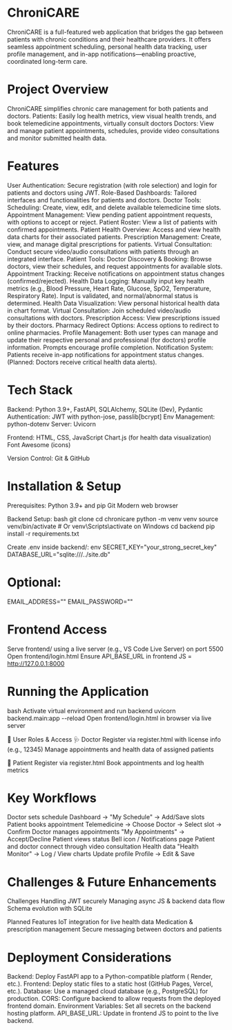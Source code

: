 # ChroniCARE

ChroniCARE is a full-featured web application that bridges the gap between patients with chronic conditions and their healthcare providers. It offers seamless appointment scheduling, personal health data tracking, user profile management, and in-app notifications—enabling proactive, coordinated long-term care.

# Project Overview

ChroniCARE simplifies chronic care management for both patients and doctors.
Patients: Easily log health metrics, view visual health trends, and book telemedicine appointments, virtually consult doctors
Doctors: View and manage patient appointments, schedules, provide video consultations and monitor submitted health data.

# Features

User Authentication: Secure registration (with role selection) and login for patients and doctors using JWT.
Role-Based Dashboards: Tailored interfaces and functionalities for patients and doctors.
Doctor Tools:
   Scheduling: Create, view, edit, and delete available telemedicine time slots.
   Appointment Management: View pending patient appointment requests, with options to accept or reject.
   Patient Roster: View a list of patients with confirmed appointments.
   Patient Health Overview: Access and view health data charts for their associated patients.
   Prescription Management: Create, view, and manage digital prescriptions for patients.
   Virtual Consultation: Conduct secure video/audio consultations with patients through an integrated interface.
Patient Tools:
   Doctor Discovery & Booking: Browse doctors, view their schedules, and request appointments for available slots.
   Appointment Tracking: Receive notifications on appointment status changes (confirmed/rejected).
   Health Data Logging: Manually input key health metrics (e.g., Blood Pressure, Heart Rate, Glucose, SpO2, Temperature, Respiratory Rate). Input is validated, and normal/abnormal status is determined.
   Health Data Visualization: View personal historical health data in chart format.
   Virtual Consultation: Join scheduled video/audio consultations with doctors.
   Prescription Access: View prescriptions issued by their doctors.
   Pharmacy Redirect Options: Access options to redirect to online pharmacies.
Profile Management: Both user types can manage and update their respective personal and professional (for doctors) profile information. Prompts encourage profile completion.
Notification System: Patients receive in-app notifications for appointment status changes. (Planned: Doctors receive critical health data alerts).

# Tech Stack

Backend: 
Python 3.9+, FastAPI, SQLAlchemy, SQLite (Dev), Pydantic
Authentication: JWT with python-jose, passlib[bcrypt]
Env Management: python-dotenv
Server: Uvicorn

Frontend:
HTML, CSS, JavaScript
Chart.js (for health data visualization)
Font Awesome (icons)

Version Control:
Git & GitHub

# Installation & Setup

Prerequisites:
Python 3.9+ and pip
Git
Modern web browser

Backend Setup:
bash
git clone <repository-url>
cd chronicare
python -m venv venv
source venv/bin/activate  # Or venv\Scripts\activate on Windows
cd backend
pip install -r requirements.txt

Create .env inside backend/:
env
SECRET_KEY="your_strong_secret_key"
DATABASE_URL="sqlite:///../site.db"
# Optional:
EMAIL_ADDRESS=""
EMAIL_PASSWORD=""

# Frontend Access
Serve frontend/ using a live server (e.g., VS Code Live Server) on port 5500
Open frontend/login.html
Ensure API_BASE_URL in frontend JS = http://127.0.0.1:8000

# Running the Application
bash
Activate virtual environment and run backend
uvicorn backend.main:app --reload 
Open frontend/login.html in browser via live server

👥 User Roles & Access
    🩺 Doctor
       Register via register.html with license info (e.g., 12345)
       Manage appointments and health data of assigned patients

  👤 Patient
      Register via register.html
      Book appointments and log health metrics

# Key Workflows

Doctor sets schedule	Dashboard → "My Schedule" → Add/Save slots
Patient books appointment	Telemedicine → Choose Doctor → Select slot → Confirm
Doctor manages appointments	"My Appointments" → Accept/Decline
Patient views status	Bell icon / Notifications page
Patient and doctor connect through video consultation
Health data	"Health Monitor" → Log / View charts
Update profile	Profile → Edit & Save

# Challenges & Future Enhancements
Challenges
Handling JWT securely
Managing async JS & backend data flow
Schema evolution with SQLite

Planned Features
IoT integration for live health data
Medication & prescription management
Secure messaging between doctors and patients

# Deployment Considerations
Backend: Deploy FastAPI app to a Python-compatible platform ( Render, etc.).
Frontend: Deploy static files to a static host (GitHub Pages, Vercel, etc.).
Database: Use a managed cloud database (e.g., PostgreSQL) for production.
CORS: Configure backend to allow requests from the deployed frontend domain.
Environment Variables: Set all secrets on the backend hosting platform.
API_BASE_URL: Update in frontend JS to point to the live backend.
